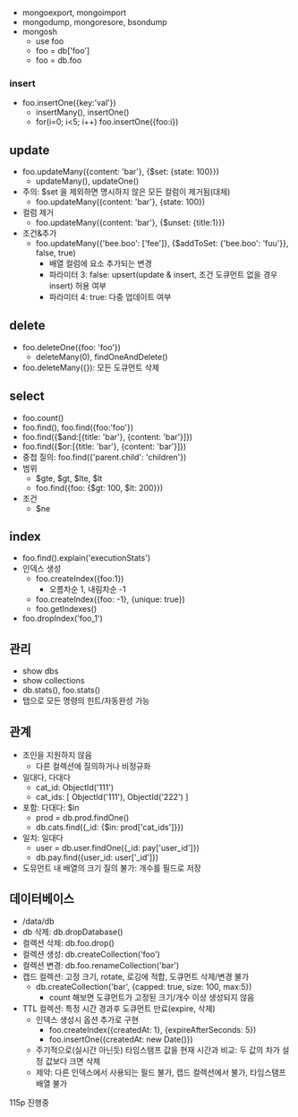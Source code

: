 ###
* mongoexport, mongoimport
* mongodump, mongoresore, bsondump
* mongosh
	* use foo
	* foo = db['foo']
	* foo = db.foo

### insert
* foo.insertOne({key:'val'})
	* insertMany(), insertOne()
	* for(i=0; i<5; i++) foo.insertOne({foo:i})

## update
* foo.updateMany({content: 'bar'}, {$set: {state: 100}})
	* updateMany(), updateOne()
* 주의: $set 을 제외하면 명시하지 않은 모든 컬럼이 제거됨(대체)
	* foo.updateMany({content: 'bar'}, {state: 100})
* 컬럼 제거
	* foo.updateMany({content: 'bar'}, {$unset: {title:1}})
* 조건&추가
	* foo.updateMany({'bee.boo': ['fee']}, {$addToSet: {'bee.boo': 'fuu'}}, false, true)
		* 배열 컬럼에 요소 추가되는 변경
		* 파라미터 3: false: upsert(update & insert, 조건 도큐먼트 없을 경우 insert) 허용 여부
		* 파라미터 4: true: 다중 업데이트 여부

## delete
* foo.deleteOne({foo: 'foo'})
	* deleteMany(0), findOneAndDelete()
* foo.deleteMany({}): 모든 도큐먼트 삭제

## select
* foo.count()
* foo.find(), foo.find({foo:'foo'})
* foo.find({$and:[{title: 'bar'}, {content: 'bar'}]})
* foo.find({$or:[{title: 'bar'}, {content: 'bar'}]})
* 중첩 질의: foo.find({'parent.child': 'children'})
* 범위
	* $gte, $gt, $lte, $lt
	* foo.find({foo: {$gt: 100, $lt: 200}})
* 조건
	* $ne

## index
* foo.find().explain('executionStats')
* 인덱스 생성
	* foo.createIndex({foo:1})
		* 오름차순 1, 내림차순 -1
	* foo.createIndex({foo: -1}, {unique: true})
	* foo.getIndexes()
* foo.dropIndex('foo_1')

## 관리
* show dbs
* show collections
* db.stats(), foo.stats()
* 탭으로 모든 명령의 힌트/자동완성 가능

## 관계
* 조인을 지원하지 않음
	* 다른 컬렉션에 질의하거나 비정규화
* 일대다, 다대다
    * cat_id: ObjectId('111')
    * cat_ids: [ ObjectId('111'), ObjectId('222') ]
* 포함: 다대다: $in
	* prod = db.prod.findOne()
	* db.cats.find({_id: {$in: prod['cat_ids']}})
* 일치: 일대다
	* user = db.user.findOne({_id: pay['user_id']})
	* db.pay.find({user_id: user['_id']})
* 도뮤먼트 내 배열의 크기 질의 불가: 개수를 필드로 저장

## 데이터베이스
* /data/db
* db 삭제: db.dropDatabase()
* 컬렉션 삭제: db.foo.drop()
* 컬렉션 생성: db.createCollection('foo')
* 컬렉션 변경: db.foo.renameCollection('bar')
* 캡드 컬렉션: 고정 크기, rotate, 로깅에 적합, 도큐먼트 삭제/변경 불가
	* db.createCollection('bar', {capped: true, size: 100, max:5})
		* count 해보면 도큐먼트가 고정된 크기/개수 이상 생성되지 않음
* TTL 컬렉션: 특정 시간 경과후 도큐먼트 만료(expire, 삭제)
	* 인덱스 생성시 옵션 추가로 구현
		* foo.createIndex({createdAt: 1}, {expireAfterSeconds: 5})
		* foo.insertOne({createdAt: new Date()})
	* 주기적으로(실시간 아닌듯) 타임스탬프 값을 현재 시간과 비교: 두 값의 차가 설정 값보다 크면 삭제
	* 제약: 다른 인덱스에서 사용되는 필드 불가, 캡드 컬렉션에서 불가, 타임스탬프 배열 불가

115p 진행중
